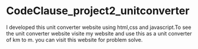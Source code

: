 # CodeClause_project2_unitconverter
I developed this unit converter website using html,css and javascript.To see the unit converter website visite my website and use this as a unit converter of km to m.
you can visit this website for problem solve.
